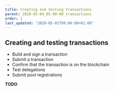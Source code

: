 ```yaml
---
title: Creating and testing transactions
parent: 2020-05-04_05-00-00_transactions
order: 1
last_updated: "2020-05-01T09:00:00+01:00"
---
```

## Creating and testing transactions

* Build and sign a transaction
* Submit a transaction
* Confirm that the transaction is on the blockchain
* Test delegations
* Submit pool registrations

__TODO__
